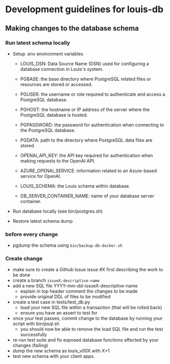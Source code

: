 # Development guidelines for louis-db

## Making changes to the database schema

### Run latest schema locally

* Setup .env environment variables
  * LOUIS_DSN: Data Source Name (DSN) used for configuring a database connection in Louis's system.

  * PGBASE: the base directory where PostgreSQL related files or resources are stored or accessed.

  * PGUSER: the username or role required to authenticate and access a PostgreSQL database.

  * PGHOST: the hostname or IP address of the server where the PostgreSQL database is hosted.

  * PGPASSWORD: the password for authentication when connecting to the PostgreSQL database.

  * PGDATA: path to the directory where PostgreSQL data files are stored.

  * OPENAI_API_KEY: the API key required for authentication when making requests to the OpenAI API.

  * AZURE_OPENAI_SERVICE: information related to an Azure-based service for OpenAI.

  * LOUIS_SCHEMA: the Louis schema within database.

  * DB_SERVER_CONTAINER_NAME: name of your database server container.

* Run database locally (see bin/postgres.sh)
* Restore latest schema dump

### before every change

* pgdump the schema using ```bin/backup-db-docker.sh```

### Create change

* make sure to create a Github Issue issue #X first describing the work to be done
* create a branch ```issueX-descriptive-name```
* add a new SQL file YYYY-mm-dd-issueX-descriptive-name
  * explain in top header comment the changes to be made
  * provide original DDL of files to be modified
* create a test case in tests/test_db.py
  * load your new SQL file within a transaction (that will be rolled back)
  * ensure you have an assert to test for
* once your test passes, commit change to the database by running your script with bin/psql.sh
  * you should now be able to remove the load SQL file and run the test successfully
* re-run test suite and fix exposed database functions affected by your changes (failing)
* dump the new schema as louis_v00X with X+1
* test new schema with your client apps.
